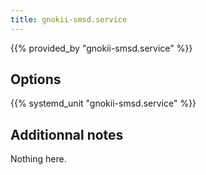```yaml
---
title: gnokii-smsd.service
---
```


{{% provided_by "gnokii-smsd.service" %}}

## Options

{{% systemd_unit "gnokii-smsd.service" %}}

## Additionnal notes

Nothing here.